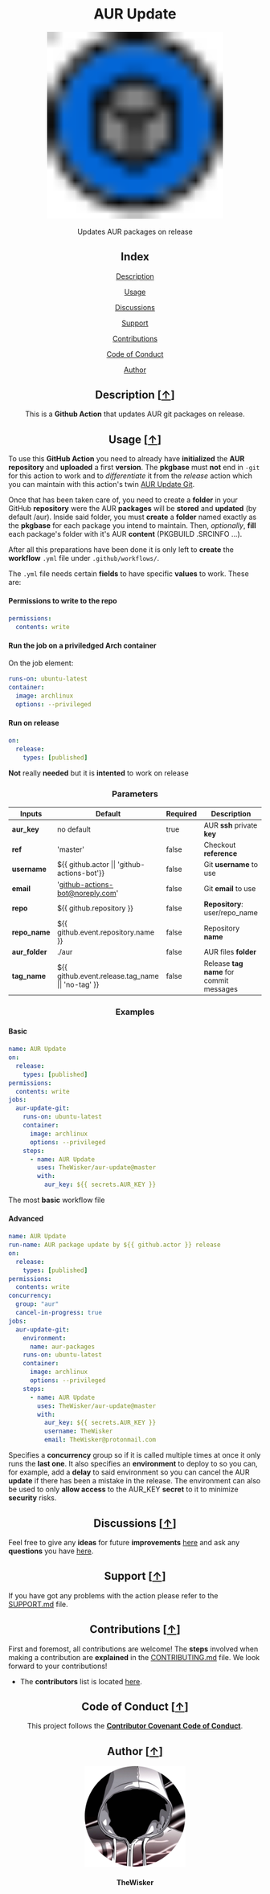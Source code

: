 <h1 align="center">AUR Update</h1>
<div align="center">
    <a href="https://github.com/TheWisker/aur-update">
        <img width="350" src="./assets/logo.svg">
    </a>
</div>
<p align="center">Updates AUR packages on release</p>

<h2 align="center">Index</h2>

<div align="center">
    
  [Description][description]
  
  [Usage][usage]

  [Discussions][discussions]

  [Support][support]

  [Contributions][contributions]
  
  [Code of Conduct][coc]
  
  [Author][author]

</div>

<h2 align="center">Description [<a href="https://github.com/TheWisker/aur-update#index">↑</a>]</h2>

<p align="center">This is a <b>Github Action</b> that updates AUR git packages on release.</p>

<h2 align="center">Usage [<a href="https://github.com/TheWisker/aur-update#index">↑</a>]</h2>

To use this **GitHub Action** you need to already have **initialized** the **AUR repository** and **uploaded** a first **version**.
The **pkgbase** must **not** end in `-git` for this action to work and to *differentiate* it from the *release* action which you can maintain with this action's twin [AUR Update Git][twin].

Once that has been taken care of, you need to create a **folder** in your GitHub **repository** were the AUR **packages** will be **stored** and **updated** (by default /aur). Inside said folder, you must **create** a **folder** named exactly as the **pkgbase** for each package you intend to maintain. Then, *optionally*, **fill** each package's folder with it's AUR **content** (PKGBUILD .SRCINFO ...).

After all this preparations have been done it is only left to **create** the **workflow** `.yml` file under `.github/workflows/`.

The `.yml` file needs certain **fields** to have specific **values** to work. These are:

<h4 align="left"><b>Permissions</b> to <b>write</b> to the repo</h4>

```yaml
permissions:
  contents: write
```

<h4 align="left"><b>Run</b> the job on a <b>priviledged Arch</b> container</h4>

On the job element:

```yaml
runs-on: ubuntu-latest 
container:
  image: archlinux
  options: --privileged
```

<h4 align="left">Run on <b>release</b></h4>

```yaml
on:
  release:
    types: [published]
```

**Not** really **needed** but it is **intented** to work on release

<h3 align="center">Parameters</h3>

| Inputs | Default | Required | Description |
| ------ | ------- | -------- | ----------- |
| **aur_key** | no default | true | AUR **ssh** private **key** |
| **ref** | 'master' | false | Checkout **reference** |
| **username** | ${{ github.actor \|\| 'github-actions-bot'}} | false | Git **username** to use |
| **email** | 'github-actions-bot@noreply.com' | false | Git **email** to use |
| **repo** | ${{ github.repository }} | false | **Repository**: user/repo_name |
| **repo_name** | ${{ github.event.repository.name }} | false | Repository **name** |
| **aur_folder** | ./aur | false | AUR files **folder** |
| **tag_name** | ${{ github.event.release.tag_name \|\| 'no-tag' }} | false | Release **tag name** for commit messages |

<h3 align="center">Examples</h3>

<h4 align="left">Basic</h4>

```yaml
name: AUR Update
on:
  release:
    types: [published]
permissions:
  contents: write
jobs:
  aur-update-git:
    runs-on: ubuntu-latest 
    container:
      image: archlinux
      options: --privileged
    steps:
      - name: AUR Update
        uses: TheWisker/aur-update@master
        with:
          aur_key: ${{ secrets.AUR_KEY }}
```

The most **basic** workflow file

<h4 align="left">Advanced</h4>

```yaml
name: AUR Update
run-name: AUR package update by ${{ github.actor }} release
on:
  release:
    types: [published]
permissions:
  contents: write
concurrency:
  group: "aur"
  cancel-in-progress: true
jobs:
  aur-update-git:
    environment:
      name: aur-packages
    runs-on: ubuntu-latest 
    container:
      image: archlinux
      options: --privileged
    steps:
      - name: AUR Update
        uses: TheWisker/aur-update@master
        with:
          aur_key: ${{ secrets.AUR_KEY }}
          username: TheWisker
          email: TheWisker@protonmail.com
```

Specifies a **concurrency** group so if it is called multiple times at once it only runs the **last one**. It also specifies an **environment** to deploy to so you can, for example, add a **delay** to said environment so you can cancel the AUR **update** if there has been a mistake in the release. The environment can also be used to only **allow access** to the AUR_KEY **secret** to it to minimize **security** risks.

<h2 align="center">Discussions [<a href="https://github.com/TheWisker/aur-update#index">↑</a>]</h2>

Feel free to give any **ideas** for future **improvements** [here][discussion-ideas] and
ask any **questions** you have [here][discussion-questions].

<h2 align="center">Support [<a href="https://github.com/TheWisker/aur-update#index">↑</a>]</h2>

If you have got any problems with the action please refer to the [SUPPORT.md][support] file.

<h2 align="center">Contributions [<a href="https://github.com/TheWisker/aur-update#index">↑</a>]</h2>

First and foremost, all contributions are welcome!
The **steps** involved when making a contribution are **explained** in the [CONTRIBUTING.md][contributing] file.
We look forward to your contributions!

- The **contributors** list is located [here][contributors].

<h2 align="center">Code of Conduct [<a href="https://github.com/TheWisker/aur-update#index">↑</a>]</h2>

<p align="center"> This project follows the <a href="./.github/CODE_OF_CONDUCT.md"><b>Contributor Covenant Code of Conduct</b></a>.</p>

<h2 align="center">Author [<a href="https://github.com/TheWisker/aur-update#index">↑</a>]</h2>
<div align="center">
    <a href="https://github.com/TheWisker">
        <img width="200" height="200" src="./assets/profile.png"></img>
    </a>
</div>
<h4 align="center">TheWisker</h4>

[description]: https://github.com/TheWisker/aur-update#description-
[usage]: https://github.com/TheWisker/aur-update#usage-
[discussions]: https://github.com/TheWisker/aur-update#discussions-
[support]: https://github.com/TheWisker/aur-update#support-
[contributions]: https://github.com/TheWisker/aur-update#contributions-
[coc]: https://github.com/TheWisker/aur-update#code-of-conduct-
[author]: https://github.com/TheWisker/aur-update#author-
[twin]: https://github.com/TheWisker/aur-update-git
[discussion-ideas]: https://github.com/TheWisker/aur-update/discussions/categories/ideas
[discussion-questions]: https://github.com/TheWisker/aur-update/discussions/categories/q-a
[support]: ./SUPPORT.md
[contributing]: ./CONTRIBUTING.md
[contributors]: ./CONTRIBUTORS.md